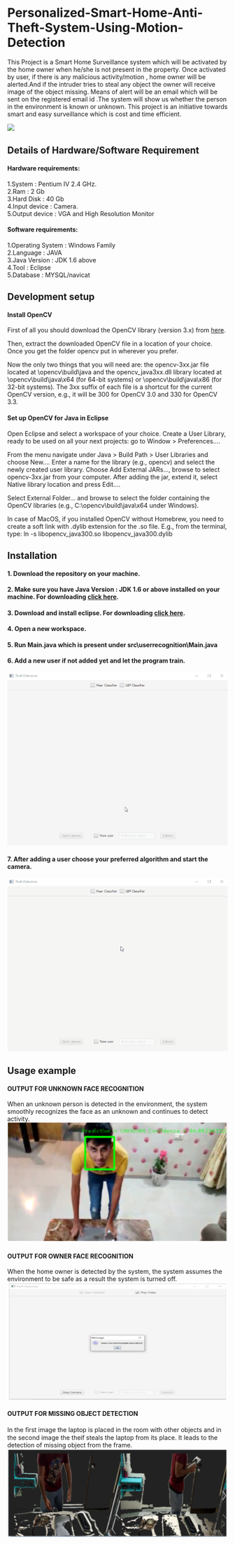 # Personalized-Smart-Home-Anti-Theft-System-Using-Motion-Detection
This Project is a Smart Home Surveillance system which will be activated by the home owner when he/she is not present in the property. Once activated by user, if there is any malicious activity/motion , home owner will be alerted.And if the intruder tries to steal any object the owner will receive image of the object missing. Means of alert will be an email which will be sent on the registered email id .The system will show us whether the person in the environment is known or unknown. This project is an initiative towards smart and easy surveillance which is cost and time efficient.

![](header.png)

## Details of Hardware/Software Requirement

#### Hardware requirements: <br />
1.System : Pentium IV 2.4 GHz.  <br />
2.Ram : 2 Gb  <br />
3.Hard Disk : 40 Gb  <br />
4.Input device : Camera.  <br />
5.Output device : VGA and High Resolution Monitor <br />


#### Software requirements:  <br />
1.Operating System : Windows Family <br />
2.Language : JAVA <br />
3.Java Version : JDK 1.6 above <br />
4.Tool : Eclipse <br />
5.Database : MYSQL/navicat<br />

## Development setup

#### Install OpenCV
First of all you should download the OpenCV library (version 3.x) from [here](https://opencv.org/releases/).

Then, extract the downloaded OpenCV file in a location of your choice. Once you get the folder opencv put in wherever you prefer.

Now the only two things that you will need are: the opencv-3xx.jar file located at \opencv\build\java and the opencv_java3xx.dll library located at \opencv\build\java\x64 (for 64-bit systems) or \opencv\build\java\x86 (for 32-bit systems). The 3xx suffix of each file is a shortcut for the current OpenCV version, e.g., it will be 300 for OpenCV 3.0 and 330 for OpenCV 3.3.

#### Set up OpenCV for Java in Eclipse<br/>
Open Eclipse and select a workspace of your choice. Create a User Library, ready to be used on all your next projects: go to Window > Preferences....


From the menu navigate under Java > Build Path > User Libraries and choose New.... Enter a name for the library (e.g., opencv) and select the newly created user library. Choose Add External JARs..., browse to select opencv-3xx.jar from your computer. After adding the jar, extend it, select Native library location and press Edit....


Select External Folder... and browse to select the folder containing the OpenCV libraries (e.g., C:\opencv\build\java\x64 under Windows).

In case of MacOS, if you installed OpenCV without Homebrew, you need to create a soft link with .dylib extension for the .so file. E.g., from the terminal, type: ln -s libopencv_java300.so libopencv_java300.dylib



## Installation

#### 1. Download the repository on your machine.<br/>
#### 2. Make sure you have Java Version : JDK 1.6 or above installed on your machine. For downloading [click here](https://www.oracle.com/in/java/technologies/javase-downloads.html).
#### 3. Download and install eclipse. For downloading [click here](https://www.eclipse.org/downloads/).
#### 4. Open a new workspace.
#### 5. Run Main.java which is present under src\userrecognition\Main.java
#### 6. Add a new user if not added yet and let the program train. <br />
<img src="/demo/New User Train.gif" /> <br />
#### 7. After adding a user choose your preferred algorithm and start the camera. <br />
<img src="demo/Start Camera.gif" />

## Usage example

#### OUTPUT FOR UNKNOWN FACE RECOGNITION 
When an unknown person is detected in the environment, the system smoothly recognizes the face as an unknown and continues to detect activity.<br />
<img src="demo/output for unknown face.PNG"/>

#### OUTPUT FOR OWNER FACE RECOGNITION 
When the home owner is detected by the system, the system assumes the environment to be safe as a result the system is turned off.<br />
<img src="demo/output for owner face.PNG"/>

#### OUTPUT FOR MISSING OBJECT DETECTION
In the ﬁrst image the laptop is placed in the room with other objects and in the second image the theif steals the laptop from its place. It leads to the detection of missing object from the frame.<br />
<img src="demo/output for missing object.PNG"/>



